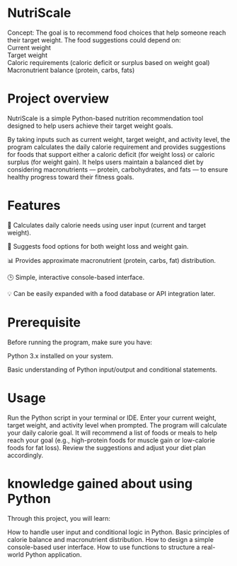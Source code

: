 # NutriScale
Concept:  The goal is to recommend food choices that help someone reach their target weight. 
The food suggestions could depend on:  
Current weight  
Target weight  
Caloric requirements (caloric deficit or surplus based on weight goal) 
Macronutrient balance (protein, carbs, fats)

# Project overview
NutriScale is a simple Python-based nutrition recommendation tool designed to help users achieve their target weight goals.

By taking inputs such as current weight, target weight, and activity level, the program calculates the daily calorie requirement and provides suggestions for foods that support either a caloric deficit (for weight loss) or caloric surplus (for weight gain).
It helps users maintain a balanced diet by considering macronutrients — protein, carbohydrates, and fats — to ensure healthy progress toward their fitness goals.

# Features
🧮 Calculates daily calorie needs using user input (current and target weight).

🍎 Suggests food options for both weight loss and weight gain.

📊 Provides approximate macronutrient (protein, carbs, fat) distribution.

🕒 Simple, interactive console-based interface.

💡 Can be easily expanded with a food database or API integration later.

# Prerequisite
Before running the program, make sure you have:

Python 3.x installed on your system.

Basic understanding of Python input/output and conditional statements.

# Usage
Run the Python script in your terminal or IDE.
Enter your current weight, target weight, and activity level when prompted.
The program will calculate your daily calorie goal.
It will recommend a list of foods or meals to help reach your goal (e.g., high-protein foods for muscle gain or low-calorie foods for fat loss).
Review the suggestions and adjust your diet plan accordingly.

# knowledge gained about using Python 
Through this project, you will learn:

How to handle user input and conditional logic in Python.
Basic principles of calorie balance and macronutrient distribution.
How to design a simple console-based user interface.
How to use functions to structure a real-world Python application.
